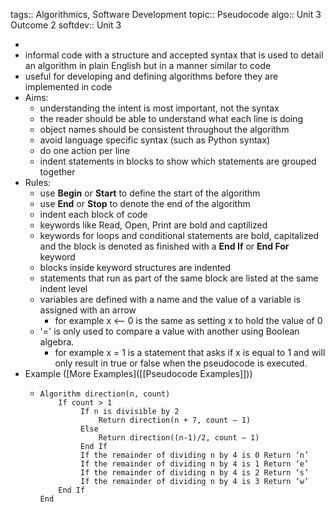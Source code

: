 tags:: Algorithmics, Software Development
topic:: Pseudocode
algo:: Unit 3 Outcome 2
softdev:: Unit 3

-
- informal code with a structure and accepted syntax that is used to detail an algorithm in plain English but in a manner similar to code
- useful for developing and defining algorithms before they are implemented in code
- Aims:
	- understanding the intent is most important, not the syntax
	- the reader should be able to understand what each line is doing
	- object names should be consistent throughout the algorithm
	- avoid language specific syntax (such as Python syntax)
	- do one action per line
	- indent statements in blocks to show which statements are grouped together
- Rules:
	- use **Begin** or **Start** to define the start of the algorithm
	- use **End** or **Stop** to denote the end of the algorithm
	- indent each block of code
	- keywords like Read, Open, Print are bold and captilized
	- keywords for loops and conditional statements are bold, capitalized and the block is denoted as finished with a **End If** or **End For** keyword
	- blocks inside keyword structures are indented
	- statements that run as part of the same block are listed at the same indent level
	- variables are defined with a name and the value of a variable is assigned with an arrow
		- for example x <-- 0 is the same as setting x to hold the value of 0
	- '=' is only used to compare a value with another using Boolean algebra.
		- for example x = 1 is a statement that asks if x is equal to 1 and will only result in true or false when the pseudocode is executed.
- Example ([More Examples]([[Pseudocode Examples]]))
	- ```
	  Algorithm direction(n, count)
	      If count > 1
	           If n is divisible by 2
	               Return direction(n + 7, count – 1)
	           Else
	               Return direction((n-1)/2, count – 1) 
	           End If
	           If the remainder of dividing n by 4 is 0 Return ‘n’
	           If the remainder of dividing n by 4 is 1 Return ‘e’
	           If the remainder of dividing n by 4 is 2 Return ‘s’
	           If the remainder of dividing n by 4 is 3 Return ‘w’
	      End If
	  End
	  ```